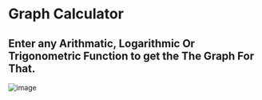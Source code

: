 # Graph Calculator
## Enter any Arithmatic, Logarithmic Or Trigonometric Function to get the The Graph For That.


![image](https://user-images.githubusercontent.com/72241207/167293211-6626a385-11ee-4968-bc19-c227b1bbf192.png)
